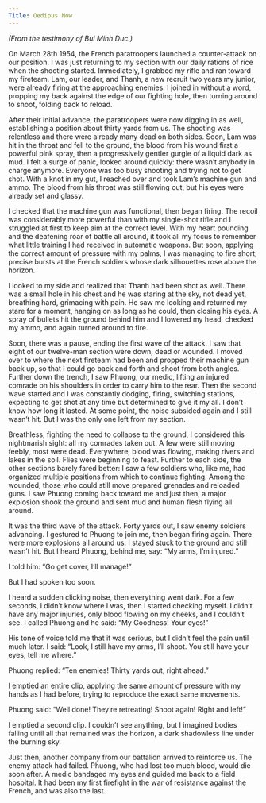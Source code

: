```yaml
---
Title: Oedipus Now
---
```


<i>(From the testimony of Bui Minh Duc.)</i>

On March 28th 1954, the French paratroopers launched a counter-attack on our position. I was just returning to my section with our daily rations of rice when the shooting started. Immediately, I grabbed my rifle and ran toward my fireteam. Lam, our leader, and Thanh, a new recruit two years my junior, were already firing at the approaching enemies. I joined in without a word, propping my back against the edge of our fighting hole, then turning around to shoot, folding back to reload.

After their initial advance, the paratroopers were now digging in as well, establishing a position about thirty yards from us. The shooting was relentless and there were already many dead on both sides. Soon, Lam was hit in the throat and fell to the ground, the blood from his wound first a powerful pink spray, then a progressively gentler gurgle of a liquid dark as mud. I felt a surge of panic, looked around quickly: there wasn’t anybody in charge anymore. Everyone was too busy shooting and trying not to get shot. With a knot in my gut, I reached over and took Lam’s machine gun and ammo. The blood from his throat was still flowing out, but his eyes were already set and glassy.

I checked that the machine gun was functional, then began firing. The recoil was considerably more powerful than with my single-shot rifle and I struggled at first to keep aim at the correct level. With my heart pounding and the deafening roar of battle all around, it took all my focus to remember what little training I had received in automatic weapons. But soon, applying the correct amount of pressure with my palms, I was managing to fire short, precise bursts at the French soldiers whose dark silhouettes rose above the horizon.

I looked to my side and realized that Thanh had been shot as well. There was a small hole in his chest and he was staring at the sky, not dead yet, breathing hard, grimacing with pain. He saw me looking and returned my stare for a moment, hanging on as long as he could, then closing his eyes. A spray of bullets hit the ground behind him and I lowered my head, checked my ammo, and again turned around to fire.

Soon, there was a pause, ending the first wave of the attack. I saw that eight of our twelve-man section were down, dead or wounded. I moved over to where the next fireteam had been and propped their machine gun back up, so that I could go back and forth and shoot from both angles. Further down the trench, I saw Phuong, our medic, lifting an injured comrade on his shoulders in order to carry him to the rear. Then the second wave started and I was constantly dodging, firing, switching stations, expecting to get shot at any time but determined to give it my all. I don’t know how long it lasted. At some point, the noise subsided again and I still wasn’t hit. But I was the only one left from my section.

Breathless, fighting the need to collapse to the ground, I considered this nightmarish sight: all my comrades taken out. A few were still moving feebly, most were dead. Everywhere, blood was flowing, making rivers and lakes in the soil. Flies were beginning to feast. Further to each side, the other sections barely fared better: I saw a few soldiers who, like me, had organized multiple positions from which to continue fighting. Among the wounded, those who could still move prepared grenades and reloaded guns. I saw Phuong coming back toward me and just then, a major explosion shook the ground and sent mud and human flesh flying all around.

It was the third wave of the attack. Forty yards out, I saw enemy soldiers advancing. I gestured to Phuong to join me, then began firing again. There were more explosions all around us. I stayed stuck to the ground and still wasn’t hit. But I heard Phuong, behind me, say: “My arms, I’m injured.”

I told him: “Go get cover, I’ll manage!”

But I had spoken too soon.

I heard a sudden clicking noise, then everything went dark. For a few seconds, I didn’t know where I was, then I started checking myself. I didn’t have any major injuries, only blood flowing on my cheeks, and I couldn’t see. I called Phuong and he said: “My Goodness! Your eyes!”

His tone of voice told me that it was serious, but I didn’t feel the pain until much later. I said: “Look, I still have my arms, I’ll shoot. You still have your eyes, tell me where.”

Phuong replied: “Ten enemies! Thirty yards out, right ahead.”

I emptied an entire clip, applying the same amount of pressure with my hands as I had before, trying to reproduce the exact same movements.

Phuong said: “Well done! They’re retreating! Shoot again! Right and left!”

I emptied a second clip. I couldn’t see anything, but I imagined bodies falling until all that remained was the horizon, a dark shadowless line under the burning sky.

Just then, another company from our battalion arrived to reinforce us. The enemy attack had failed. Phuong, who had lost too much blood, would die soon after. A medic bandaged my eyes and guided me back to a field hospital. It had been my first firefight in the war of resistance against the French, and was also the last.